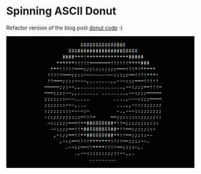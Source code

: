 # Spinning ASCII Donut 
Refactor version of the  blog post [donut code](https://www.a1k0n.net/2011/07/20/donut-math.html) :)


![Spinning Donut Gif](spinningdonut.gif)
